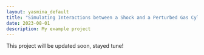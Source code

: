 ```yaml
---
layout: yasmina_default
title: "Simulating Interactions between a Shock and a Perturbed Gas Cylinder using CFD"
date: 2023-08-01
description: My example project
---
```

This project will be updated soon, stayed tune!